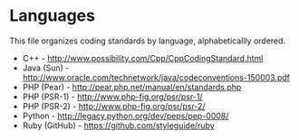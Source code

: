 Languages
=========

This file organizes coding standards by language, alphabeticallly ordered.

* C++ - http://www.possibility.com/Cpp/CppCodingStandard.html
* Java (Sun) - http://www.oracle.com/technetwork/java/codeconventions-150003.pdf
* PHP (Pear) - http://pear.php.net/manual/en/standards.php
* PHP (PSR-1) - http://www.php-fig.org/psr/psr-1/
* PHP (PSR-2) - http://www.php-fig.org/psr/psr-2/
* Python - http://legacy.python.org/dev/peps/pep-0008/
* Ruby (GitHub) - https://github.com/styleguide/ruby
